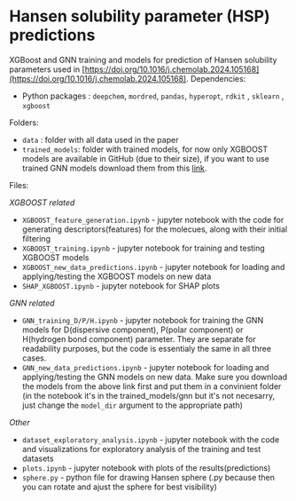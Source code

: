 # Hansen solubility parameter (HSP) predictions 
 XGBoost and GNN training and models for prediction of Hansen solubility parameters used in [https://doi.org/10.1016/j.chemolab.2024.105168](https://doi.org/10.1016/j.chemolab.2024.105168).
Dependencies:

- Python packages : `deepchem`, `mordred`, `pandas`, `hyperopt`, `rdkit` , `sklearn` , `xgboost`

Folders:
 - `data` : folder with all data used in the paper
 - `trained_models`: folder with trained models, for now only XGBOOST models are available in GitHub (due to their size), if you want to use trained GNN models download them from this [link](https://drive.google.com/drive/folders/1JqV2n3172aHr_v6qGoITSJl9H30riOh-?usp=drive_link).

Files:

_XGBOOST related_

 - `XGBOOST_feature_generation.ipynb` - jupyter notebook with the code for generating descriptors(features) for the molecues, along with their initial filtering
 - `XGBOOST_training.ipynb` - jupyter notebook for training and testing XGBOOST models
 - `XGBOOST_new_data_predictions.ipynb` - jupyter notebook for loading and applying/testing the XGBOOST models on new data
 - `SHAP_XGBOOST.ipynb` - jupyter notebook for SHAP plots
   
_GNN related_

- `GNN_training_D/P/H.ipynb` - jupyter notebook for training the GNN models for D(dispersive component), P(polar component) or H(hydrogen bond component) parameter. They are separate for readability purposes, but the code is essentialy the same in all three cases.
- `GNN_new_data_predictions.ipynb` - jupyter notebook for loading and applying/testing the GNN models on new data. Make sure you download the models from the above link first and put them in a convinient folder (in the notebook it's in the trained_models/gnn but it's not necesarry, just change the `model_dir` argument to the appropriate path)

_Other_

- `dataset_exploratory_analysis.ipynb` - jupyter notebook with the code and visualizations for exploratory analysis of the training and test datasets
- `plots.ipynb` - jupyter notebook with plots of the results(predictions)
- `sphere.py` - python file for drawing Hansen sphere (.py because then you can rotate and ajust the sphere for best visibility)
